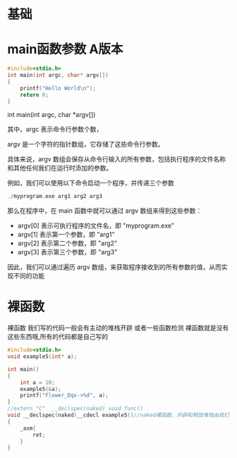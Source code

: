 # 基础

# main函数参数 A版本

```c
#include<stdio.h>
int main(int argc, char* argv[])
{
	printf("Hello World\n");
	return 0;
}
```

int main(int argc, char *argv[])

其中，argc 表示命令行参数个数，

argv 是一个字符的指针数组，它存储了这些命令行参数。

具体来说，argv 数组会保存从命令行输入的所有参数，包括执行程序的文件名称和其他任何我们在运行时添加的参数。

例如，我们可以使用以下命令启动一个程序，并传递三个参数

```c
./myprogram.exe arg1 arg2 arg3
```

那么在程序中，在 main 函数中就可以通过 argv 数组来得到这些参数：

- argv[0] 表示可执行程序的文件名，即 "myprogram.exe"
- argv[1] 表示第一个参数，即 "arg1"
- argv[2] 表示第二个参数，即 "arg2"
- argv[3] 表示第三个参数，即 "arg3"

因此，我们可以通过遍历 argv 数组，来获取程序接收到的所有参数的值，从而实现不同的功能

# 裸函数

 裸函数
我们写的代码一般会有主动的堆栈开辟
或者一些函数检测
裸函数就是没有这些东西哦,所有的代码都是自己写的

```c
#include<stdio.h>
void example5(int* a);

int main()
{
    int a = 10;
    example5(&a);
    printf("Flower_Dqx->%d", a);
}
//extern "C"  __declspec(naked) void func()
void __declspec(naked)__cdecl example5()//naked裸函数，开辟和释放堆栈由我们自己写。
{
    _asm{
        ret;
    }
}
```